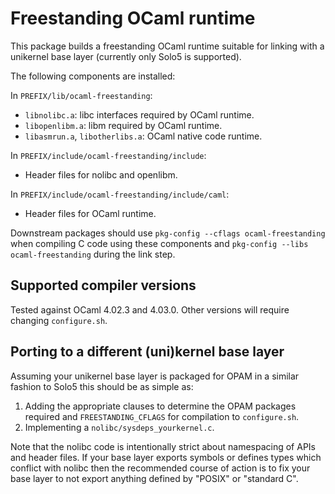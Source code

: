 # Freestanding OCaml runtime

This package builds a freestanding OCaml runtime suitable for linking with a
unikernel base layer (currently only Solo5 is supported).

The following components are installed:

In `PREFIX/lib/ocaml-freestanding`:

- `libnolibc.a`: libc interfaces required by OCaml runtime.
- `libopenlibm.a`: libm required by OCaml runtime.
- `libasmrun.a`, `libotherlibs.a`: OCaml native code runtime.

In `PREFIX/include/ocaml-freestanding/include`:

- Header files for nolibc and openlibm.

In `PREFIX/include/ocaml-freestanding/include/caml`:

- Header files for OCaml runtime.

Downstream packages should use `pkg-config --cflags ocaml-freestanding` when
compiling C code using these components and `pkg-config --libs
ocaml-freestanding` during the link step.

## Supported compiler versions

Tested against OCaml 4.02.3 and 4.03.0. Other versions will require changing
`configure.sh`.

## Porting to a different (uni)kernel base layer

Assuming your unikernel base layer is packaged for OPAM in a similar
fashion to Solo5 this should be as simple as:

1. Adding the appropriate clauses to determine the OPAM packages required
   and `FREESTANDING_CFLAGS` for compilation to `configure.sh`.
2. Implementing a `nolibc/sysdeps_yourkernel.c`.

Note that the nolibc code is intentionally strict about namespacing of APIs
and header files. If your base layer exports symbols or defines types which
conflict with nolibc then the recommended course of action is to fix your
base layer to not export anything defined by "POSIX" or "standard C".
